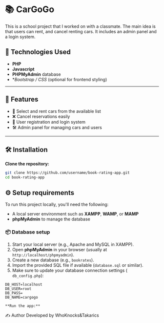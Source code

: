 # 📚 CarGoGo

This is a school project that I worked on with a classmate. The main idea is that users can rent, and cancel renting cars. It includes an admin panel and a login system.
## 🔧 Technologies Used

- **PHP** 
- **Javascript** 
- **PHPMyAdmin** database
- **Bootstrap / CSS* (optional for frontend styling)

---

## 🚗 Features

- 🚙 Select and rent cars from the available list  
- ❌ Cancel reservations easily  
- 🔐 User registration and login system  
- 🛠️ Admin panel for managing cars and users  

---

## 🛠️ Installation
 **Clone the repository:**
   ```bash
   git clone https://github.com/username/book-rating-app.git
   cd book-rating-app

```

## ⚙️ Setup requirements

To run this project locally, you'll need the following:

- A local server environment such as **XAMPP**, **WAMP**, or **MAMP**
- **phpMyAdmin** to manage the database

### 📦 Database setup

1. Start your local server (e.g., Apache and MySQL in XAMPP).
2. Open **phpMyAdmin** in your browser (usually at `http://localhost/phpmyadmin`).
3. Create a new database (e.g., `bookrates`).
4. Import the provided SQL file if available (`database.sql` or similar).
5. Make sure to update your database connection settings ( `db_config.php`):

```config.php
DB_HOST=localhost
DB_USER=root
DB_PASS=
DB_NAME=cargogo

**Run the app:**
```
✍️ Author
Developed by WhoKnocks&Takarics
